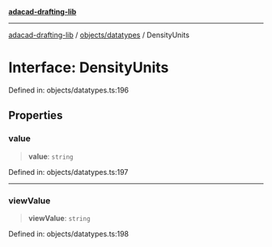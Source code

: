 [**adacad-drafting-lib**](../../../README.md)

***

[adacad-drafting-lib](../../../modules.md) / [objects/datatypes](../README.md) / DensityUnits

# Interface: DensityUnits

Defined in: objects/datatypes.ts:196

## Properties

### value

> **value**: `string`

Defined in: objects/datatypes.ts:197

***

### viewValue

> **viewValue**: `string`

Defined in: objects/datatypes.ts:198
